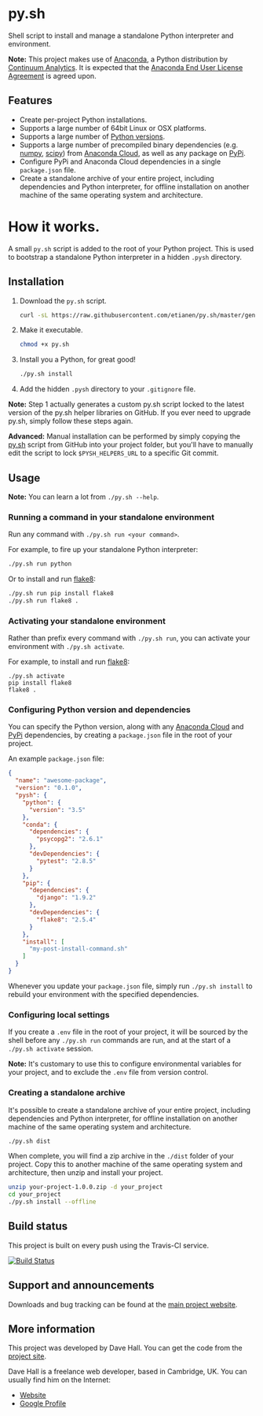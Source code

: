 # py.sh

Shell script to install and manage a standalone Python interpreter and environment.

**Note:** This project makes use of [Anaconda](http://continuum.io/anaconda), a Python distribution by [Continuum Analytics](https://www.continuum.io/). It is expected that the [Anaconda End User License Agreement](https://docs.continuum.io/anaconda/eula) is agreed upon.


## Features

- Create per-project Python installations.
- Supports a large number of 64bit Linux or OSX platforms.
- Supports a large number of [Python versions](https://anaconda.org/anaconda/python/files).
- Supports a large number of precompiled binary dependencies (e.g. [numpy](http://www.numpy.org/), [scipy](http://www.scipy.org/)) from [Anaconda Cloud](https://anaconda.org), as well as any package on [PyPi](https://pypi.python.org/pypi).
- Configure PyPi and Anaconda Cloud dependencies in a single `package.json` file.
- Create a standalone archive of your entire project, including dependencies and Python interpreter, for offline installation on another machine of the same operating system and architecture.


# How it works.

A small `py.sh` script is added to the root of your Python project. This is used to bootstrap a standalone Python interpreter in a hidden `.pysh` directory.


## Installation

1.  Download the `py.sh` script.

    ``` bash
    curl -sL https://raw.githubusercontent.com/etianen/py.sh/master/generate.sh | bash > py.sh
    ```

2.  Make it executable.

    ``` bash
    chmod +x py.sh
    ```

3.  Install you a Python, for great good!

    ``` bash
    ./py.sh install
    ```

4.  Add the hidden `.pysh` directory to your `.gitignore` file.

**Note:** Step 1 actually generates a custom py.sh script locked to the latest version of the py.sh helper libraries on GitHub. If you ever need to upgrade py.sh, simply follow these steps again.

**Advanced:** Manual installation can be performed by simply copying the [py.sh](https://github.com/etianen/py.sh/blob/master/py.sh) script from GitHub into your project folder, but you'll have to manually edit the script to lock `$PYSH_HELPERS_URL` to a specific Git commit.


## Usage

**Note:** You can learn a lot from `./py.sh --help`.


### Running a command in your standalone environment

Run any command with `./py.sh run <your command>`.

For example, to fire up your standalone Python interpreter:

``` bash
./py.sh run python
```

Or to install and run [flake8](https://flake8.readthedocs.org/en/latest/):

``` bash
./py.sh run pip install flake8
./py.sh run flake8 .
```


### Activating your standalone environment

Rather than prefix every command with `./py.sh run`, you can activate your environment with `./py.sh activate`.

For example, to install and run [flake8](https://flake8.readthedocs.org/en/latest/):

```
./py.sh activate
pip install flake8
flake8 .
```


### Configuring Python version and dependencies

You can specify the Python version, along with any [Anaconda Cloud](https://anaconda.org) and [PyPi](https://pypi.python.org/pypi) dependencies, by creating a `package.json` file in the root of your project.

An example `package.json` file:

``` json
{
  "name": "awesome-package",
  "version": "0.1.0",
  "pysh": {
    "python": {
      "version": "3.5"
    },
    "conda": {
      "dependencies": {
        "psycopg2": "2.6.1"
      },
      "devDependencies": {
        "pytest": "2.8.5"
      }
    },
    "pip": {
      "dependencies": {
        "django": "1.9.2"
      },
      "devDependencies": {
        "flake8": "2.5.4"
      }
    },
    "install": [
      "my-post-install-command.sh"
    ]
  }
}
```

Whenever you update your `package.json` file, simply run `./py.sh install` to rebuild your environment with the specified dependencies.


### Configuring local settings

If you create a `.env` file in the root of your project, it will be sourced by the shell before any `./py.sh run` commands are run, and at the start of a `./py.sh activate` session.

**Note:** It's customary to use this to configure environmental variables for your project, and to exclude the `.env` file from version control.


### Creating a standalone archive

It's possible to create a standalone archive of your entire project, including dependencies and Python interpreter, for offline installation on another machine of the same operating system and architecture.

``` bash
./py.sh dist
```

When complete, you will find a zip archive in the `./dist` folder of your project. Copy this to another machine of the same operating system and architecture, then unzip and install your project.

``` bash
unzip your-project-1.0.0.zip -d your_project
cd your_project
./py.sh install --offline
```


## Build status

This project is built on every push using the Travis-CI service.

[![Build Status](https://travis-ci.org/etianen/py.sh.svg?branch=master)](https://travis-ci.org/etianen/py.sh)


## Support and announcements

Downloads and bug tracking can be found at the [main project website](http://github.com/etianen/py.sh).


## More information

This project was developed by Dave Hall. You can get the code
from the [project site](http://github.com/etianen/py.sh).

Dave Hall is a freelance web developer, based in Cambridge, UK. You can usually
find him on the Internet:

- [Website](http://www.etianen.com/)
- [Google Profile](http://www.google.com/profiles/david.etianen)
